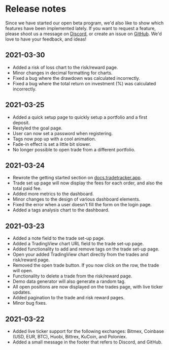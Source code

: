 # Release notes

Since we have started our open beta program, we'd also like to show which features have been implemented lately.
If you want to request a feature, please shoot us a message on [Discord](https://dddheff.r.af.d.sendibt2.com/tr/cl/UT8I96hC9DLmYRMx9QF3i1KZk4h1nKvmFtwV73SeaIsysSV477-4TAosep86UbCUB0v7GhSTMNP_1I4EqOFuoEb8T_gTV0VgOCbBlMkuz7LxK4lJbFgaW7iPPulNf2UVovjHVmlqbEdSwH_elkqdpRjcA447txiVMOqHR9W27Udoxp2IlopdD5A5giQ3FYuqJ02kk6wRhQ), or create an issue on [GitHub](https://github.com/TradeTracker/issues). We'd love to have your feedback, and ideas!

## 2021-03-30

 * Added a risk of loss chart to the risk/reward page.
 * Minor changes in decimal formatting for charts.
 * Fixed a bug where the drawdown was calculated incorrectly.
 * Fixed a bug where the total return on investment (%) was calculated incorrectly.

## 2021-03-25

 * Added a quick setup page to quickly setup a portfolio and a first deposit.
 * Restyled the goal page.
 * User can now set a password when registering.
 * Tags now pop up with a cool animation.
 * Fade-in effect is set a little bit slower.
 * No longer possible to open trade from a different portfolio.

## 2021-03-24

 * Rewrote the getting started section on [docs.tradetracker.app](https://docs.tradetracker.app).
 * Trade set up page will now display the fees for each order, and also the total paid fee.
 * Added more metrics to the dashboard.
 * Minor changes to the design of various dashboard elements.
 * Fixed the error when a user doesn't fill the form on the login page.
 * Added a tags analysis chart to the dashboard.

## 2021-03-23

 * Added a note field to the trade set-up page.
 * Added a TradingView chart URL field to the trade set-up page.
 * Added functionality to add and remove tags on the trade set-up page.
 * Open your added TradingView chart directly from the trades and risk/reward page.
 * Removed the open trade button. If you now click on the row, the trade will open.
 * Functionality to delete a trade from the risk/reward page.
 * Demo data generator will also generate a random tag.
 * All open positions are now displayed on the trades page, with live ticker updates.
 * Added pagination to the trade and risk reward pages.
 * Minor bug fixes.

## 2021-03-22

 * Added live ticker support for the following exchanges: Bitmex, Coinbase (USD, EUR, BTC), Huobi, Bittrex, KuCoin, and Poloniex.
 * Added a small message in the footer that refers to Discord, and GitHub.

